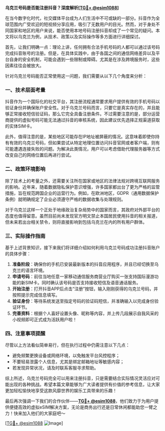 **乌克兰号码是否能注册抖音？深度解析[[TG💪+ @esim1088](https://t.me/s/esim1088)]**

在当今数字化时代，社交媒体平台成为人们生活中不可或缺的一部分。抖音作为全球范围内广受欢迎的短视频分享应用，吸引了无数用户的目光。然而，对于身处不同国家和地区的用户来说，能否使用本地号码注册抖音却成了一个常见的疑问。本文将以乌克兰为例，从技术、政策以及实际操作等多方面进行详细探讨。

首先，让我们明确一点：理论上讲，任何拥有合法手机号码的人都可以通过该号码完成抖音账号的注册。但是，在具体实践中，由于各国之间的通信网络差异以及平台自身的安全机制，可能会遇到一些限制或障碍。尤其是在涉及跨境服务时，这些因素往往会被放大。

针对乌克兰号码能否正常使用这一问题，我们需要从以下几个角度来分析：

### 一、技术层面考量

抖音作为一个国际化的社交平台，其注册流程通常要求用户提供有效的手机号码以验证身份并确保账户安全性。对于乌克兰号码而言，只要它是真实存在的，并且能够正常接收短信验证码，那么它完全具备注册条件。不过需要注意的是，部分运营商提供的虚拟号码可能无法通过抖音的审核系统，因此建议优先选择正规渠道获取的实体SIM卡。

此外，值得注意的是，某些地区可能存在IP地址被屏蔽的情况。这意味着即使你持有有效的乌克兰号码，但如果尝试从特定地理位置访问抖音官网或者客户端，则有可能遭遇连接失败的问题。为解决此类情况，用户可以考虑借助代理服务器等方式改变自己的网络位置后再进行尝试。

### 二、政策环境影响

除了技术上的考量之外，还需要关注所在国家或地区的法律法规对跨境互联网服务的影响。近年来，随着数据隐私保护意识增强，许多国家都出台了更为严格的监管措施，旨在规范跨国企业的运营行为。例如，在欧洲地区，GDPR（通用数据保护条例）就明确规定了企业必须遵守严格的数据收集与处理规则。

对于乌克兰这样一个正处于地缘政治复杂局势中的国家而言，其政府对外部平台的态度也值得留意。虽然目前尚未发现官方明文禁止本国居民使用抖音的相关报道，但未来若出台相关禁令，则将直接影响到包括乌克兰在内的所有用户群体。

### 三、实际操作指南

基于上述背景知识，接下来我们将详细介绍如何利用乌克兰号码成功注册抖音账户的具体步骤：

1. **准备阶段**：确保你的手机已安装最新版本的抖音应用程序，并且已经切换至乌克兰的语言环境。
2. **申请号码**：前往当地任意一家移动通信服务商营业厅购买一张支持国际漫游功能的新SIM卡。同时确认该号码是否支持接收短信及语音通话服务。
3. **开始注册**：打开抖音APP后点击“注册”按钮，输入刚刚获得的乌克兰号码，并按照提示完成信息填写。
4. **验证身份**：等待系统发送至指定号码的验证码短信，并准确输入以完成身份验证环节。
5. **完善资料**：根据个人喜好设置头像、昵称等内容，并上传几段展示自我风采的小视频即可正式成为活跃用户啦！

### 四、注意事项提醒

尽管以上方法看似简单易行，但在执行过程中仍需注意以下几点：

- 避免频繁更换设备或网络环境，以免触发平台风控程序；
- 不要轻易泄露个人信息，尤其是绑定邮箱地址等敏感内容；
- 若发现异常状况，请及时联系客服寻求帮助。

综上所述，乌克兰号码完全可以用来注册抖音，只是需要结合实际情况灵活应对可能出现的各种挑战。希望本篇文章能够为广大读者提供有价值的参考信息，让大家更加轻松愉快地享受这款风靡世界的娱乐工具带来的乐趣！

最后再次强调一下我们的合作伙伴——**[TG💪+ @esim1088](https://t.me/s/esim1088)**，他们致力于为用户提供便捷高效的虚拟eSIM解决方案，无论是商务出行还是日常休闲都能助您一臂之力！快来加入他们的大家庭吧～

[[TG💪+ @esim1088](https://t.me/s/esim1088) ![Image](https://i.postimg.cc/4NQfJmqS/Snipaste-2025-05-13-00-14-12.png)]